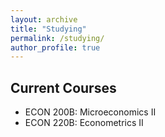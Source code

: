 ```yaml
---
layout: archive
title: "Studying"
permalink: /studying/
author_profile: true
---
```

## Current Courses
+ ECON 200B: Microeconomics II
+ ECON 220B: Econometrics II